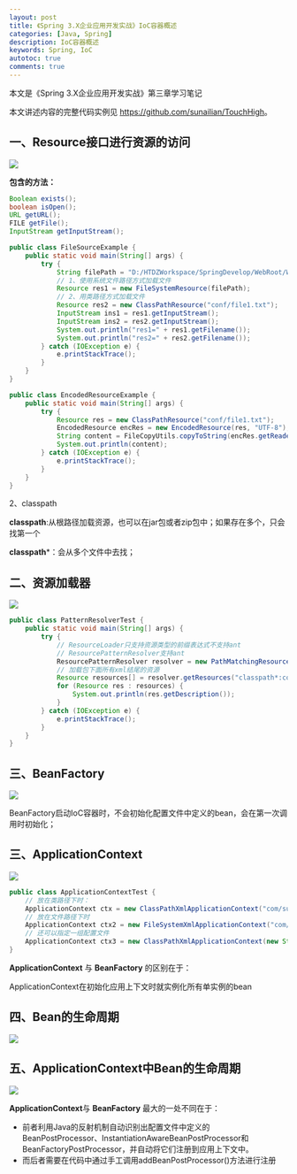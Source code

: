 ```yaml
---
layout: post
title: 《Spring 3.X企业应用开发实战》IoC容器概述
categories: [Java, Spring]
description: IoC容器概述
keywords: Spring, IoC
autotoc: true
comments: true
---
```


本文是《Spring 3.X企业应用开发实战》第三章学习笔记

本文讲述内容的完整代码实例见 <https://github.com/sunailian/TouchHigh>。

## 一、Resource接口进行资源的访问

![](http://7xptxy.com1.z0.glb.clouddn.com/spring-chapter3-1.jpg)

**包含的方法：**

```java
Boolean exists();
boolean isOpen();
URL getURL();
FILE getFile();
InputStream getInputStream();
```

```java
public class FileSourceExample {
    public static void main(String[] args) {
        try {
            String filePath = "D:/HTDZWorkspace/SpringDevelop/WebRoot/WEB-INF/classes/conf/file1.txt";
            // 1、使用系统文件路径方式加载文件
            Resource res1 = new FileSystemResource(filePath);
            // 2、用类路径方式加载文件
            Resource res2 = new ClassPathResource("conf/file1.txt");
            InputStream ins1 = res1.getInputStream();
            InputStream ins2 = res2.getInputStream();
            System.out.println("res1=" + res1.getFilename());
            System.out.println("res2=" + res2.getFilename());
        } catch (IOException e) {
            e.printStackTrace();
        }
    }
}  
```

```java
public class EncodedResourceExample {
    public static void main(String[] args) {
        try {
            Resource res = new ClassPathResource("conf/file1.txt");
            EncodedResource encRes = new EncodedResource(res, "UTF-8");
            String content = FileCopyUtils.copyToString(encRes.getReader());
            System.out.println(content);
        } catch (IOException e) {
            e.printStackTrace();
        }
    }
}  
```

2、classpath

**classpath**:从根路径加载资源，也可以在jar包或者zip包中；如果存在多个，只会找第一个

**classpath***：会从多个文件中去找；

## 二、资源加载器

![](http://7xptxy.com1.z0.glb.clouddn.com/spring-chapter3-2.jpg)

```java
public class PatternResolverTest {
    public static void main(String[] args) {
        try {
            // ResourceLoader只支持资源类型的前缀表达式不支持ant
            // ResourcePatternResolver支持ant
            ResourcePatternResolver resolver = new PathMatchingResourcePatternResolver();
            // 加载包下面所有xml结尾的资源
            Resource resources[] = resolver.getResources("classpath*:com/sun/spring/**/*.xml");
            for (Resource res : resources) {
                System.out.println(res.getDescription());
            }
        } catch (IOException e) {
            e.printStackTrace();
        }
    }
}  
```

## 三、BeanFactory

![](http://7xptxy.com1.z0.glb.clouddn.com/spring-chapter3-3.jpg)

BeanFactory启动IoC容器时，不会初始化配置文件中定义的bean，会在第一次调用时初始化；

## 三、ApplicationContext

![](http://7xptxy.com1.z0.glb.clouddn.com/spring-chapter3-4.jpg)

```java
public class ApplicationContextTest {
    // 放在类路径下时：
    ApplicationContext ctx = new ClassPathXmlApplicationContext("com/sun/spring/beans.xml");
    // 放在文件路径下时
    ApplicationContext ctx2 = new FileSystemXmlApplicationContext("com/sun/spring/beans.xml");
    // 还可以指定一组配置文件
    ApplicationContext ctx3 = new ClassPathXmlApplicationContext(new String[] { "conf/beans.xml", "conf/benas2.xml" });
}  
```

**ApplicationContext** 与 **BeanFactory** 的区别在于： 

ApplicationContext在初始化应用上下文时就实例化所有单实例的bean

## 四、Bean的生命周期

![](http://7xptxy.com1.z0.glb.clouddn.com/spring-chapter3-5.jpg)

## 五、ApplicationContext中Bean的生命周期

![](http://7xptxy.com1.z0.glb.clouddn.com/spring-chapter3-6.jpg)

**ApplicationContext**与 **BeanFactory** 最大的一处不同在于：

- 前者利用Java的反射机制自动识别出配置文件中定义的BeanPostProcessor、InstantiationAwareBeanPostProcessor和BeanFactoryPostProcessor，并自动将它们注册到应用上下文中。
- 而后者需要在代码中通过手工调用addBeanPostProcessor()方法进行注册
